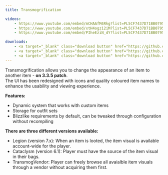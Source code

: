 ```yaml
---
title: Transmogrification

videos:
    - https://www.youtube.com/embed/mCHAAfM4Rkg?list=PL5CF7437D71BB0795
    - https://www.youtube.com/embed/xtH4ogz12iM?list=PL5CF7437D71BB0795
    - https://www.youtube.com/embed/PIheEziN_dY?list=PL5CF7437D71BB0795

downloads:
    - <a target="_blank" class="download button" href="https://github.com/Rochet2/TrinityCore/tree/transmog_legion_3.3.5/src/server/scripts/Custom/Transmog/" onClick="ga('send', 'event', 'Download', 'click', 'Transmogrification TrinityCore Legion');">TrinityCore 3.3.5 - Legion</a>
    - <a target="_blank" class="download button" href="https://github.com/Rochet2/TrinityCore/blob/transmog_3.3.5/src/server/scripts/Custom/Transmog/" onClick="ga('send', 'event', 'Download', 'click', 'Transmogrification TrinityCore Blizzlike');">TrinityCore 3.3.5 - Cataclysm</a>
    - <a target="_blank" class="download button" href="https://github.com/Rochet2/TrinityCore/blob/transmogvendor_3.3.5/src/server/scripts/Custom/TransmogDisplayVendor/" onClick="ga('send', 'event', 'Download', 'click', 'Transmogrification TrinityCore TransmogVendor');">TrinityCore 3.3.5 - TransmogVendor</a>
---
```


Transmogrification allows you to change the appearance of an item to another item - **on 3.3.5 patch**.  
The UI has been redesigned with icons and quality coloured item names to enhance the usability and viewing experience.  

**Features:**
- Dynamic system that works with custom items
- Storage for outfit sets
- Blizzlike requirements by default, can be tweaked through configuration without recompiling

**There are three different versions available:**
- Legion (version 7.x): When an item is looted, the item visual is available account-wide for the player.
- Cataclysm (version 6.1): Player must have the source of the item visual in their bags.
- TransmogVendor: Player can freely browse all avaialble item visuals through a vendor without acquiring them first.
